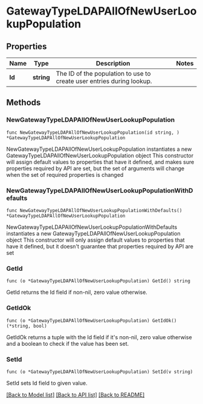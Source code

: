 # GatewayTypeLDAPAllOfNewUserLookupPopulation

## Properties

Name | Type | Description | Notes
------------ | ------------- | ------------- | -------------
**Id** | **string** | The ID of the population to use to create user entries during lookup. | 

## Methods

### NewGatewayTypeLDAPAllOfNewUserLookupPopulation

`func NewGatewayTypeLDAPAllOfNewUserLookupPopulation(id string, ) *GatewayTypeLDAPAllOfNewUserLookupPopulation`

NewGatewayTypeLDAPAllOfNewUserLookupPopulation instantiates a new GatewayTypeLDAPAllOfNewUserLookupPopulation object
This constructor will assign default values to properties that have it defined,
and makes sure properties required by API are set, but the set of arguments
will change when the set of required properties is changed

### NewGatewayTypeLDAPAllOfNewUserLookupPopulationWithDefaults

`func NewGatewayTypeLDAPAllOfNewUserLookupPopulationWithDefaults() *GatewayTypeLDAPAllOfNewUserLookupPopulation`

NewGatewayTypeLDAPAllOfNewUserLookupPopulationWithDefaults instantiates a new GatewayTypeLDAPAllOfNewUserLookupPopulation object
This constructor will only assign default values to properties that have it defined,
but it doesn't guarantee that properties required by API are set

### GetId

`func (o *GatewayTypeLDAPAllOfNewUserLookupPopulation) GetId() string`

GetId returns the Id field if non-nil, zero value otherwise.

### GetIdOk

`func (o *GatewayTypeLDAPAllOfNewUserLookupPopulation) GetIdOk() (*string, bool)`

GetIdOk returns a tuple with the Id field if it's non-nil, zero value otherwise
and a boolean to check if the value has been set.

### SetId

`func (o *GatewayTypeLDAPAllOfNewUserLookupPopulation) SetId(v string)`

SetId sets Id field to given value.



[[Back to Model list]](../README.md#documentation-for-models) [[Back to API list]](../README.md#documentation-for-api-endpoints) [[Back to README]](../README.md)


